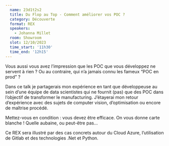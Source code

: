 ```yaml
---
  name: 23d1t2s2
  title: Du Flop au Top - Comment améliorer vos POC ?  
  category: Découverte
  format: REX
  speakers: 
    - Johanna Millet
  room: Showroom
  slot: 12/10/2023
  time_start: '11h30'
  time_end: '12h15'
---
```

Vous aussi vous avez l’impression que les POC que vous développez ne servent à rien ? Ou au contraire, qui n’a jamais connu les fameux “POC en prod” ?

Dans ce talk je partagerais mon expérience en tant que développeuse au sein d’une équipe de data scientistes qui ne fournit (pas) que des POC dans l’objectif de transformer le manufacturing. J’étayerai mon retour d’expérience avec des sujets de computer vision, d’optimisation ou encore de maîtrise procédé.

Mettez-vous en condition : vous devez être efficace. On vous donne carte blanche ! Quelle aubaine, ou peut-être pas…

Ce REX sera illustré par des cas concrets autour du Cloud Azure, l’utilisation de Gitlab et des technologies .Net et Python.

